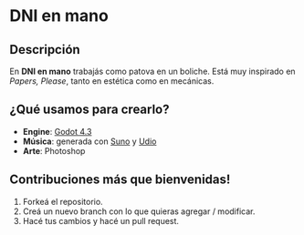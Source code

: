 # DNI en mano
## Descripción
En **DNI en mano** trabajás como patova en un boliche. Está muy inspirado en *Papers, Please*, tanto en estética como en mecánicas.
## ¿Qué usamos para crearlo?
- **Engine**: [Godot 4.3](https://godotengine.org)  
- **Música**: generada con [Suno](https://suno.com) y [Udio](https://www.udio.com)  
- **Arte**: Photoshop
## Contribuciones más que bienvenidas!
1. Forkeá el repositorio.
2. Creá un nuevo branch con lo que quieras agregar / modificar.
3. Hacé tus cambios y hacé un pull request.
